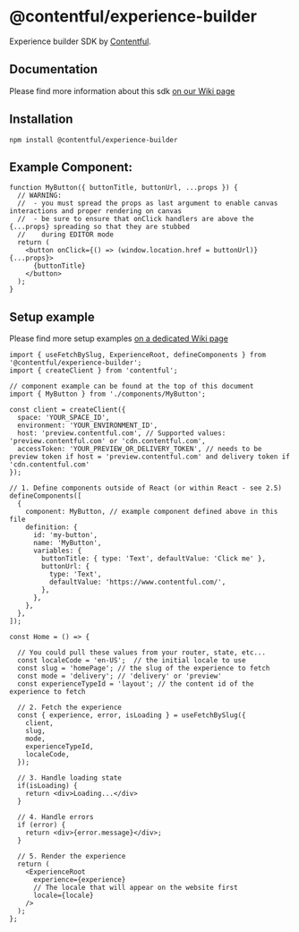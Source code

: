 # @contentful/experience-builder

Experience builder SDK by [Contentful](https://www.contentful.com/).

## Documentation

Please find more information about this sdk [on our Wiki page](https://github.com/contentful/experience-builder/wiki)

## Installation

```
npm install @contentful/experience-builder
```

## Example Component:

```tsx
function MyButton({ buttonTitle, buttonUrl, ...props }) {
  // WARNING:
  //  - you must spread the props as last argument to enable canvas interactions and proper rendering on canvas
  //  - be sure to ensure that onClick handlers are above the {...props} spreading so that they are stubbed
  //    during EDITOR mode
  return (
    <button onClick={() => (window.location.href = buttonUrl)} {...props}>
      {buttonTitle}
    </button>
  );
}
```

## Setup example

Please find more setup examples [on a dedicated Wiki page](https://github.com/contentful/experience-builder/wiki/Setup-examples)

```tsx
import { useFetchBySlug, ExperienceRoot, defineComponents } from '@contentful/experience-builder';
import { createClient } from 'contentful';

// component example can be found at the top of this document
import { MyButton } from './components/MyButton';

const client = createClient({
  space: 'YOUR_SPACE_ID',
  environment: 'YOUR_ENVIRONMENT_ID',
  host: 'preview.contentful.com', // Supported values: 'preview.contentful.com' or 'cdn.contentful.com',
  accessToken: 'YOUR_PREVIEW_OR_DELIVERY_TOKEN', // needs to be preview token if host = 'preview.contentful.com' and delivery token if 'cdn.contentful.com'
});

// 1. Define components outside of React (or within React - see 2.5)
defineComponents([
  {
    component: MyButton, // example component defined above in this file
    definition: {
      id: 'my-button',
      name: 'MyButton',
      variables: {
        buttonTitle: { type: 'Text', defaultValue: 'Click me' },
        buttonUrl: {
          type: 'Text',
          defaultValue: 'https://www.contentful.com/',
        },
      },
    },
  },
]);

const Home = () => {

  // You could pull these values from your router, state, etc...
  const localeCode = 'en-US';  // the initial locale to use
  const slug = 'homePage'; // the slug of the experience to fetch
  const mode = 'delivery'; // 'delivery' or 'preview'
  const experienceTypeId = 'layout'; // the content id of the experience to fetch

  // 2. Fetch the experience
  const { experience, error, isLoading } = useFetchBySlug({
    client,
    slug,
    mode,
    experienceTypeId,
    localeCode,
  });

  // 3. Handle loading state
  if(isLoading) {
    return <div>Loading...</div>
  }

  // 4. Handle errors
  if (error) {
    return <div>{error.message}</div>;
  }

  // 5. Render the experience
  return (
    <ExperienceRoot
      experience={experience}
      // The locale that will appear on the website first
      locale={locale}
    />
  );
};
```
